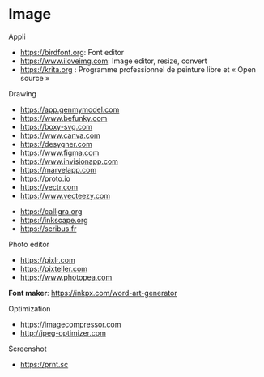 # Image

Appli
* https://birdfont.org: Font editor
* https://www.iloveimg.com: Image editor, resize, convert
* https://krita.org : Programme professionnel de peinture libre et « Open source »

Drawing
* https://app.genmymodel.com
* https://www.befunky.com
* https://boxy-svg.com
* https://www.canva.com
* https://desygner.com
* https://www.figma.com
* https://www.invisionapp.com
* https://marvelapp.com
* https://proto.io
* https://vectr.com
* https://www.vecteezy.com

+ https://calligra.org
+ https://inkscape.org
+ https://scribus.fr

Photo editor
* https://pixlr.com
* https://pixteller.com
* https://www.photopea.com

**Font maker**: https://inkpx.com/word-art-generator

Optimization
* https://imagecompressor.com
* http://jpeg-optimizer.com

Screenshot
* https://prnt.sc
